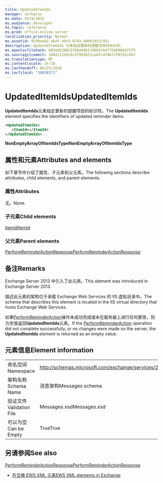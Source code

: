 ```yaml
---
title: UpdatedItemIds
manager: sethgros
ms.date: 03/9/2015
ms.audience: Developer
ms.topic: reference
ms.prod: office-online-server
localization_priority: Normal
ms.assetid: 9199aeb2-abdf-40c5-8743-40b61853c951
description: UpdatedItemIds 元素指定更新的提醒项目的标识符。
ms.openlocfilehash: b95ebb20823706e68b1fd66dc64f756808bb7375
ms.sourcegitcommit: 34041125dc8c5f993b21cebfc4f8b72f0fd2cb6f
ms.translationtype: MT
ms.contentlocale: zh-CN
ms.lasthandoff: 06/25/2018
ms.locfileid: "19838371"
---
```

# <a name="updateditemids"></a><span data-ttu-id="eb909-103">UpdatedItemIds</span><span class="sxs-lookup"><span data-stu-id="eb909-103">UpdatedItemIds</span></span>

<span data-ttu-id="eb909-104">**UpdatedItemIds**元素指定更新的提醒项目的标识符。</span><span class="sxs-lookup"><span data-stu-id="eb909-104">The **UpdatedItemIds** element specifies the identifiers of updated reminder items.</span></span> 
  
```XML
<UpdatedItemIds>
   <ItemId></ItemId>
</UpdatedItemIds>

```

 <span data-ttu-id="eb909-105">**NonEmptyArrayOfItemIdsType**</span><span class="sxs-lookup"><span data-stu-id="eb909-105">**NonEmptyArrayOfItemIdsType**</span></span>
## <a name="attributes-and-elements"></a><span data-ttu-id="eb909-106">属性和元素</span><span class="sxs-lookup"><span data-stu-id="eb909-106">Attributes and elements</span></span>

<span data-ttu-id="eb909-107">如下章节中介绍了属性、子元素和父元素。</span><span class="sxs-lookup"><span data-stu-id="eb909-107">The following sections describe attributes, child elements, and parent elements.</span></span>
  
### <a name="attributes"></a><span data-ttu-id="eb909-108">属性</span><span class="sxs-lookup"><span data-stu-id="eb909-108">Attributes</span></span>

<span data-ttu-id="eb909-109">无。</span><span class="sxs-lookup"><span data-stu-id="eb909-109">None.</span></span>
  
### <a name="child-elements"></a><span data-ttu-id="eb909-110">子元素</span><span class="sxs-lookup"><span data-stu-id="eb909-110">Child elements</span></span>

[<span data-ttu-id="eb909-111">ItemId</span><span class="sxs-lookup"><span data-stu-id="eb909-111">ItemId</span></span>](itemid.md)
  
### <a name="parent-elements"></a><span data-ttu-id="eb909-112">父元素</span><span class="sxs-lookup"><span data-stu-id="eb909-112">Parent elements</span></span>

[<span data-ttu-id="eb909-113">PerformReminderActionResponse</span><span class="sxs-lookup"><span data-stu-id="eb909-113">PerformReminderActionResponse</span></span>](performreminderactionresponse.md)
  
## <a name="remarks"></a><span data-ttu-id="eb909-114">备注</span><span class="sxs-lookup"><span data-stu-id="eb909-114">Remarks</span></span>

<span data-ttu-id="eb909-115">Exchange Server 2013 中引入了此元素。</span><span class="sxs-lookup"><span data-stu-id="eb909-115">This element was introduced in Exchange Server 2013.</span></span>
  
<span data-ttu-id="eb909-116">描述此元素的架构位于承载 Exchange Web Services 的 IIS 虚拟目录中。</span><span class="sxs-lookup"><span data-stu-id="eb909-116">The schema that describes this element is located in the IIS virtual directory that hosts Exchange Web Services.</span></span>
  
<span data-ttu-id="eb909-117">如果[PerformReminderAction](performreminderaction-operation.md)操作未成功完成或未在服务器上进行任何更改，则为空值返回**UpdatedItemIds**元素。</span><span class="sxs-lookup"><span data-stu-id="eb909-117">If the [PerformReminderAction](performreminderaction-operation.md) operation did not complete successfully, or no changes were made on the server, the **UpdatedItemIds** element is returned as an empty value.</span></span> 
  
## <a name="element-information"></a><span data-ttu-id="eb909-118">元素信息</span><span class="sxs-lookup"><span data-stu-id="eb909-118">Element information</span></span>

|||
|:-----|:-----|
|<span data-ttu-id="eb909-119">命名空间</span><span class="sxs-lookup"><span data-stu-id="eb909-119">Namespace</span></span>  <br/> |http://schemas.microsoft.com/exchange/services/2006/messages  <br/> |
|<span data-ttu-id="eb909-120">架构名称</span><span class="sxs-lookup"><span data-stu-id="eb909-120">Schema Name</span></span>  <br/> |<span data-ttu-id="eb909-121">消息架构</span><span class="sxs-lookup"><span data-stu-id="eb909-121">Messages schema</span></span>  <br/> |
|<span data-ttu-id="eb909-122">验证文件</span><span class="sxs-lookup"><span data-stu-id="eb909-122">Validation File</span></span>  <br/> |<span data-ttu-id="eb909-123">Messages.xsd</span><span class="sxs-lookup"><span data-stu-id="eb909-123">Messages.xsd</span></span>  <br/> |
|<span data-ttu-id="eb909-124">可以为空</span><span class="sxs-lookup"><span data-stu-id="eb909-124">Can be Empty</span></span>  <br/> |<span data-ttu-id="eb909-125">True</span><span class="sxs-lookup"><span data-stu-id="eb909-125">True</span></span>  <br/> |
   
## <a name="see-also"></a><span data-ttu-id="eb909-126">另请参阅</span><span class="sxs-lookup"><span data-stu-id="eb909-126">See also</span></span>



[<span data-ttu-id="eb909-127">PerformReminderActionResponse</span><span class="sxs-lookup"><span data-stu-id="eb909-127">PerformReminderActionResponse</span></span>](performreminderactionresponse.md)


- [<span data-ttu-id="eb909-128">在交换 EWS XML 元素</span><span class="sxs-lookup"><span data-stu-id="eb909-128">EWS XML elements in Exchange</span></span>](ews-xml-elements-in-exchange.md)

